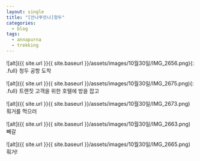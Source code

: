 ```yaml
---
layout: single
title: "[안나푸르나]청두"
categories:
  - blog
tags:
  - annapurna
  - trekking
---
```


![alt]({{ site.url }}{{ site.baseurl }}/assets/images/10월30일/IMG_2656.png){: .full}
청두 공항 도착

![alt]({{ site.url }}{{ site.baseurl }}/assets/images/10월30일/IMG_2675.png){: .full}
트랜짓 고객을 위한 호텔에 방을 잡고

![alt]({{ site.url }}{{ site.baseurl }}/assets/images/10월30일/IMG_2673.png)
훠거를 먹으러

![alt]({{ site.url }}{{ site.baseurl }}/assets/images/10월30일/IMG_2663.png)
빼갈

![alt]({{ site.url }}{{ site.baseurl }}/assets/images/10월30일/IMG_2665.png)
훠거!